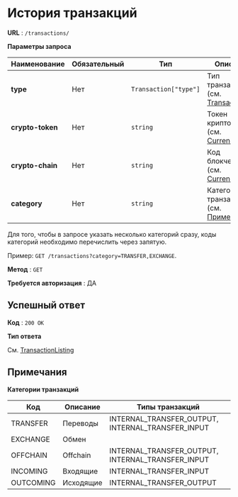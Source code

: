 # История транзакций

**URL** : `/transactions/`

**Параметры запроса**

| Наименование     | Обязательный | Тип                   | Описание                                                            |
| ---------------- | ------------ | --------------------- | ------------------------------------------------------------------- |
| **type**         | Нет          | `Transaction["type"]` | Тип транзакции (см. [Transaction](/api-docs/types.md#Transaction)). |
| **crypto-token** | Нет          | `string`              | Токен криптовалюты (см. [Currency](/api-docs/types.md#Currency)).   |
| **crypto-chain** | Нет          | `string`              | Код блокчейна (см. [Currency](/api-docs/types.md#Currency)).        |
| **category**     | Нет          | `string`              | Категории транзакции (см. [Примечания](#примечания))                |

Для того, чтобы в запросе указать несколько категорий сразу, коды категорий необходимо перечислить через запятую.

Пример: `GET /transactions?category=TRANSFER,EXCHANGE`.

**Метод** : `GET`

**Требуется авторизация** : ДА

## Успешный ответ

**Код** : `200 OK`

**Тип ответа**

См. [TransactionListing](/api-docs/types.md#TransactionListing)

## Примечания

**Категории транзакций**

| Код       | Описание  | Типы транзакций                                   |
| --------- | --------- | ------------------------------------------------- |
| TRANSFER  | Переводы  | INTERNAL_TRANSFER_OUTPUT, INTERNAL_TRANSFER_INPUT |
| EXCHANGE  | Обмен     |                                                   |
| OFFCHAIN  | Offchain  | INTERNAL_TRANSFER_OUTPUT, INTERNAL_TRANSFER_INPUT |
| INCOMING  | Входящие  | INTERNAL_TRANSFER_INPUT                           |
| OUTCOMING | Исходящие | INTERNAL_TRANSFER_OUTPUT                          |
